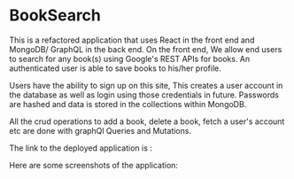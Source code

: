 # BookSearch

This is a refactored application that uses React in the front end and MongoDB/ GraphQL in the back end.
On the front end, We allow end users to search for any book(s) using Google's REST APIs for books. An authenticated user is able to save books to his/her profile.

Users have the ability to sign up on this site, This creates a user account in the database as well as login using those credentials in future. Passwords are hashed and data is stored in the collections within MongoDB.

All the crud operations to add a book, delete a book, fetch a user's account etc are done with graphQl Queries and Mutations.

The link to the deployed application is :

Here are some screenshots of the application: 
